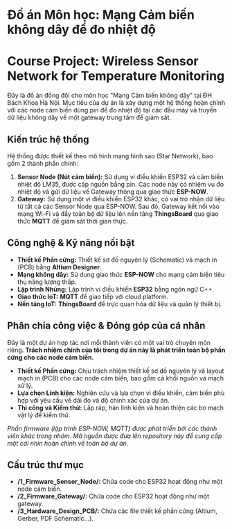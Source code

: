 # Đồ án Môn học: Mạng Cảm biến không dây để đo nhiệt độ
# Course Project: Wireless Sensor Network for Temperature Monitoring

Đây là đồ án đồng đội cho môn học "Mạng Cảm biến không dây" tại ĐH Bách Khoa Hà Nội. Mục tiêu của dự án là xây dựng một hệ thống hoàn chỉnh với các node cảm biến dùng pin để đo nhiệt độ tại các đầu máy và truyền dữ liệu không dây về một gateway trung tâm để giám sát.

## Kiến trúc hệ thống

Hệ thống được thiết kế theo mô hình mạng hình sao (Star Network), bao gồm 2 thành phần chính:
1.  **Sensor Node (Nút cảm biến):** Sử dụng vi điều khiển ESP32 và cảm biến nhiệt độ LM35, được cấp nguồn bằng pin. Các node này có nhiệm vụ đo nhiệt độ và gửi dữ liệu về Gateway thông qua giao thức **ESP-NOW**.
2.  **Gateway:** Sử dụng một vi điều khiển ESP32 khác, có vai trò nhận dữ liệu từ tất cả các Sensor Node qua ESP-NOW. Sau đó, Gateway kết nối vào mạng Wi-Fi và đẩy toàn bộ dữ liệu lên nền tảng **ThingsBoard** qua giao thức **MQTT** để giám sát thời gian thực.

## Công nghệ & Kỹ năng nổi bật

-   **Thiết kế Phần cứng:** Thiết kế sơ đồ nguyên lý (Schematic) và mạch in (PCB) bằng **Altium Designer**.
-   **Mạng không dây:** Sử dụng giao thức **ESP-NOW** cho mạng cảm biến tiêu thụ năng lượng thấp.
-   **Lập trình Nhúng:** Lập trình vi điều khiển **ESP32** bằng ngôn ngữ C++.
-   **Giao thức IoT:** **MQTT** để giao tiếp với cloud platform.
-   **Nền tảng IoT:** **ThingsBoard** để trực quan hóa dữ liệu và quản lý thiết bị.

## Phân chia công việc & Đóng góp của cá nhân

Đây là một dự án hợp tác nơi mỗi thành viên có một vai trò chuyên môn riêng. **Trách nhiệm chính của tôi trong dự án này là phát triển toàn bộ phần cứng cho các node cảm biến.**

* **Thiết kế Phần cứng:** Chịu trách nhiệm thiết kế sơ đồ nguyên lý và layout mạch in (PCB) cho các node cảm biến, bao gồm cả khối nguồn và mạch xử lý.
* **Lựa chọn Linh kiện:** Nghiên cứu và lựa chọn vi điều khiển, cảm biến phù hợp với yêu cầu về dải đo và độ chính xác của dự án.
* **Thi công và Kiểm thử:** Lắp ráp, hàn linh kiện và hoàn thiện các bo mạch vật lý để kiểm thử.

*Phần firmware (lập trình ESP-NOW, MQTT) được phát triển bởi các thành viên khác trong nhóm. Mã nguồn được đưa lên repository này để cung cấp một cái nhìn hoàn chỉnh về toàn bộ dự án.*

## Cấu trúc thư mục

-   **/1_Firmware_Sensor_Node/:** Chứa code cho ESP32 hoạt động như một node cảm biến.
-   **/2_Firmware_Gateway/:** Chứa code cho ESP32 hoạt động như một gateway.
-   **/3_Hardware_Design_PCB/:** Chứa các file thiết kế phần cứng (Altium, Gerber, PDF Schematic...).
